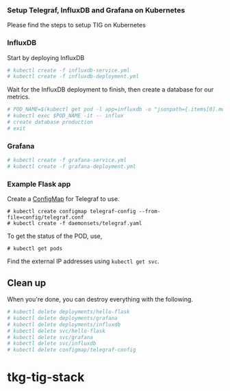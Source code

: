 ### Setup Telegraf, InfluxDB and Grafana on Kubernetes

Please find the steps to setup TIG on Kubernetes

### InfluxDB

Start by deploying InfluxDB

```bash
# kubectl create -f influxdb-service.yml
# kubectl create -f influxdb-deployment.yml
```

Wait for the InfluxDB deployment to finish, then create a database for our metrics.

```bash
# POD_NAME=$(kubectl get pod -l app=influxdb -o "jsonpath={.items[0].metadata.name}")
# kubectl exec $POD_NAME -it -- influx
# create database production
# exit
```

### Grafana

```bash
# kubectl create -f grafana-service.yml
# kubectl create -f grafana-deployment.yml
```

### Example Flask app

Create a [ConfigMap](http://kubernetes.io/docs/user-guide/configmap/) for Telegraf to use.

```
# kubectl create configmap telegraf-config --from-file=config/telegraf.conf
# kubectl create -f daemonsets/telegraf.yaml
```

To get the status of the POD, use,
```
# kubectl get pods
```

Find the external IP addresses using `kubectl get svc`.

## Clean up

When you're done, you can destroy everything with the following.

```bash
# kubectl delete deployments/hello-flask
# kubectl delete deployments/grafana
# kubectl delete deployments/influxdb
# kubectl delete svc/hello-flask
# kubectl delete svc/grafana
# kubectl delete svc/influxdb
# kubectl delete configmap/telegraf-config
```
# tkg-tig-stack
